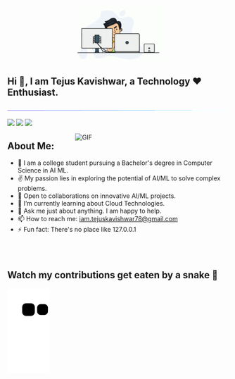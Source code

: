 <div align="center">
  <img src="https://github.com/tejus09/tejus09/blob/main/gif2.gif" width="40%" height="15%"/>
</div>

## Hi 👋, I am Tejus Kavishwar, a Technology ❤ Enthusiast. 
<img  src="./borderseperator.gif">

[<img src="https://img.shields.io/badge/linkedin-%230077B5.svg?&style=for-the-badge&logo=linkedin&logoColor=white" />](https://www.linkedin.com/in/tejus09/) [<img src = "https://img.shields.io/badge/instagram-%23E4405F.svg?&style=for-the-badge&logo=instagram&logoColor=white">](https://www.instagram.com/tejuskavishwar/) [<img src="https://img.shields.io/badge/gmail-%23EE0000.svg?&style=for-the-badge&logo=gmail&logoColor=white">](mailto:tejuskavishwar78@gmail.com )
<p>
  
<img align="right" alt="GIF" src="https://github.com/abhishek-choudharys/blender-projects/blob/main/Plexus/plexus.gif" width="350"/>

## About Me:
- 🔭 I am a college student pursuing a Bachelor's degree in Computer Science in AI ML.
- ✌️  My passion lies in exploring the potential of AI/ML to solve complex problems.
- 💯  Open to collaborations on innovative AI/ML projects.
- 🤔 I’m currently learning about Cloud Technologies. <!-- - 👯 I’m looking to collaborate on --> 
- 💬 Ask me just about anything. I am happy to help.
- 📫 How to reach me: iam.tejuskavishwar78@gmail.com 
- ⚡ Fun fact: There's no place like 127.0.0.1

<br/>
<br/>
</p>

## Watch my contributions get eaten by a snake 🐍
![snake gif](https://github.com/abhishek-choudharys/abhishek-choudharys/blob/output/github-contribution-grid-snake.svg)
